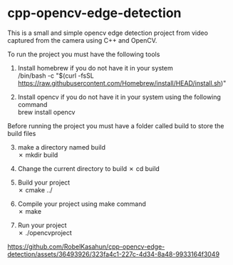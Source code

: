# cpp-opencv-edge-detection
This is a small and simple opencv edge detection project from video captured from the camera using C++ and OpenCV.

To run the project you must have the following tools
  1. Install homebrew if you do not have it in your system                      
      /bin/bash -c "$(curl -fsSL https://raw.githubusercontent.com/Homebrew/install/HEAD/install.sh)"

  2. Install opencv if you do not have it in your system using the following command      
      brew install opencv

Before running the project you must have a folder called build to store the build files

  3. make a directory named build                   
       ✗ mkdir build      

  4. Change the current directory to build
       ✗ cd build    

  5. Build your project     
      ✗ cmake ../                                        

  6. Compile your project using make command                                               
      ✗ make

  7. Run your project     
      ✗ ./opencvproject




https://github.com/RobelKasahun/cpp-opencv-edge-detection/assets/36493926/323fa4c1-227c-4d34-8a48-9933164f3049



